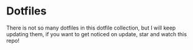 # Dotfiles

There is not so many dotfiles in this dotfile collection, but I will keep updating them, if you want to get noticed on update, star and watch this repo!


